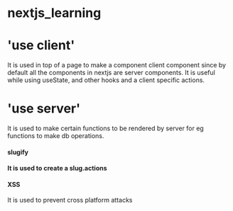 # nextjs_learning

<h1>'use client'</h1>
It is used in top of a page to make a component client component since by default all the components in nextjs are server components. It is useful while using useState, and other hooks and a client specific actions.<br>

<h1>'use server'</h1>
It is used to make certain functions to be rendered by server for eg functions to make db operations.

<h4>slugify<h4>
It is used to create a slug.actions
<h4>XSS</h4>
It is used to prevent cross platform attacks
